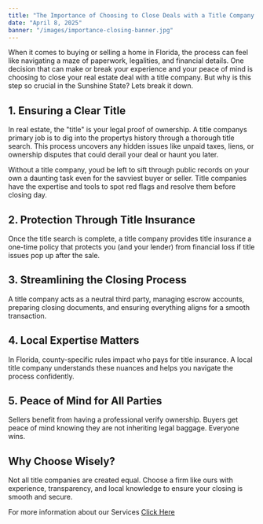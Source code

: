 ```yaml
---
title: "The Importance of Choosing to Close Deals with a Title Company in Florida"
date: "April 8, 2025"
banner: "/images/importance-closing-banner.jpg"
---
```


When it comes to buying or selling a home in Florida, the process can feel like navigating a maze of paperwork, legalities, and financial details. One decision that can make or break your experience and your peace of mind is choosing to close your real estate deal with a title company. But why is this step so crucial in the Sunshine State? Lets break it down.

## 1. Ensuring a Clear Title

In real estate, the "title" is your legal proof of ownership. A title companys primary job is to dig into the propertys history through a thorough title search. This process uncovers any hidden issues like unpaid taxes, liens, or ownership disputes that could derail your deal or haunt you later.

Without a title company, youd be left to sift through public records on your own a daunting task even for the savviest buyer or seller. Title companies have the expertise and tools to spot red flags and resolve them before closing day.

## 2. Protection Through Title Insurance

Once the title search is complete, a title company provides title insurance a one-time policy that protects you (and your lender) from financial loss if title issues pop up after the sale.

## 3. Streamlining the Closing Process

A title company acts as a neutral third party, managing escrow accounts, preparing closing documents, and ensuring everything aligns for a smooth transaction.

## 4. Local Expertise Matters

In Florida, county-specific rules impact who pays for title insurance. A local title company understands these nuances and helps you navigate the process confidently.

## 5. Peace of Mind for All Parties

Sellers benefit from having a professional verify ownership. Buyers get peace of mind knowing they are not inheriting legal baggage. Everyone wins.

## Why Choose Wisely?

Not all title companies are created equal. Choose a firm like ours with experience, transparency, and local knowledge to ensure your closing is smooth and secure.

For more information about our Services [Click Here](/https://www.title27llc.com/#services)
